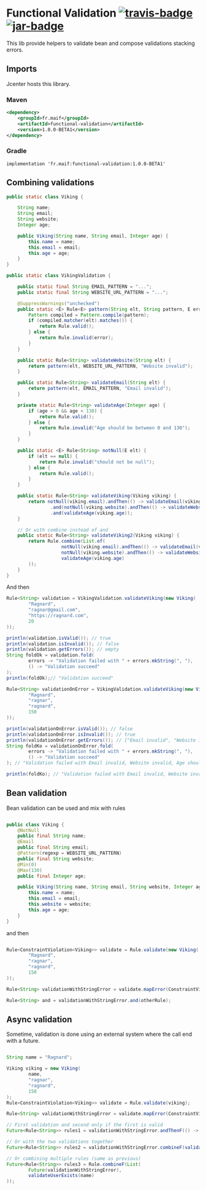 # Functional Validation  [![travis-badge][]][travis] [![jar-badge][]][jar]
                        
[travis]:               https://travis-ci.org/MAIF/functional-validation
[travis-badge]:         https://travis-ci.org/MAIF/functional-validation.svg?branch=master
[jar]:                  https://bintray.com/maif-functional-java/maven/functional-validation/_latestVersion
[jar-badge]:            https://api.bintray.com/packages/maif-functional-java/maven/functional-validation/images/download.svg


This lib provide helpers to validate bean and compose validations stacking errors.  

## Imports

Jcenter hosts this library.

### Maven

```xml
<dependency>
    <groupId>fr.maif</groupId>
    <artifactId>functional-validation</artifactId>
    <version>1.0.0-BETA1</version>
</dependency>
```

### Gradle

```
implementation 'fr.maif:functional-validation:1.0.0-BETA1'
```

## Combining validations  


```java
public static class Viking {

    String name;
    String email;
    String website;
    Integer age;

    public Viking(String name, String email, Integer age) {
        this.name = name;
        this.email = email;
        this.age = age;
    }
}

public static class VikingValidation {

    public static final String EMAIL_PATTERN = "...";
    public static final String WEBSITE_URL_PATTERN = "...";

    @SuppressWarnings("unchecked")
    public static <E> Rule<E> pattern(String elt, String pattern, E error) {
        Pattern compiled = Pattern.compile(pattern);
        if (compiled.matcher(elt).matches()) {
            return Rule.valid();
        } else {
            return Rule.invalid(error);
        }
    }

    public static Rule<String> validateWebsite(String elt) {
        return pattern(elt, WEBSITE_URL_PATTERN, "Website invalid");
    }

    public static Rule<String> validateEmail(String elt) {
        return pattern(elt, EMAIL_PATTERN, "Email invalid");
    }

    private static Rule<String> validateAge(Integer age) {
        if (age > 0 && age < 130) {
            return Rule.valid();
        } else {
            return Rule.invalid("Age should be between 0 and 130");
        }
    }

    public static <E> Rule<String> notNull(E elt) {
        if (elt == null) {
            return Rule.invalid("should not be null");
        } else {
            return Rule.valid();
        }
    }

    public static Rule<String> validateViking(Viking viking) {
        return notNull(viking.email).andThen(() -> validateEmail(viking.email))
                .and(notNull(viking.website).andThen(() -> validateWebsite(viking.website)))
                .and(validateAge(viking.age));
    }

    // Or with combine instead of and 
    public static Rule<String> validateViking2(Viking viking) {
        return Rule.combine(List.of(
                    notNull(viking.email).andThen(() -> validateEmail(viking.email)),
                    notNull(viking.website).andThen(() -> validateWebsite(viking.website)),
                    validateAge(viking.age)
        ));
    }
}

```

And then 

```java
Rule<String> validation = VikingValidation.validateViking(new Viking(
        "Ragnard",
        "ragnar@gmail.com",
        "https://ragnard.com",
        20
));

println(validation.isValid()); // true
println(validation.isInvalid()); // false
println(validation.getErrors()); // empty
String foldOk = validation.fold(
        errors -> "Validation failed with " + errors.mkString(", "),
        () -> "Validation succeed"
);
println(foldOk);// "Validation succeed"

Rule<String> validationOnError = VikingValidation.validateViking(new Viking(
        "Ragnard",
        "ragnar",
        "ragnard",
        150
));

println(validationOnError.isValid()); // false
println(validationOnError.isInvalid()); // true
println(validationOnError.getErrors()); // ["Email invalid", "Website invalid", "Age should be between 0 and 130"]
String foldKo = validationOnError.fold(
        errors -> "Validation failed with " + errors.mkString(", "),
        () -> "Validation succeed"
); // "Validation failed with Email invalid, Website invalid, Age should be between 0 and 130"

println(foldKo); // "Validation failed with Email invalid, Website invalid, Age should be between 0 and 130"
```


## Bean validation 

Bean validation can be used and mix with rules 

```java

public class Viking {
    @NotNull
    public final String name;
    @Email
    public final String email;
    @Pattern(regexp = WEBSITE_URL_PATTERN)
    public final String website;
    @Min(0)
    @Max(130)
    public final Integer age;

    public Viking(String name, String email, String website, Integer age) {
        this.name = name;
        this.email = email;
        this.website = website;
        this.age = age;
    }
}

```

and then 

```java

Rule<ConstraintViolation<Viking>> validate = Rule.validate(new Viking(
        "Ragnard",
        "ragnar",
        "ragnard",
        150
));

Rule<String> validationWithStringError = validate.mapError(ConstraintViolation::getMessage);

Rule<String> and = validationWithStringError.and(otherRule);
```

## Async validation 

Sometime, validation is done using an external system where the call end with a future. 

```java 

String name = "Ragnard";

Viking viking = new Viking(
        name,
        "ragnar",
        "ragnard",
        150
);
Rule<ConstraintViolation<Viking>> validate = Rule.validate(viking);

Rule<String> validationWithStringError = validate.mapError(ConstraintViolation::getMessage);

// First validation and second only if the first is valid
Future<Rule<String>> rules1 = validationWithStringError.andThenF(() -> validateUserExists(viking.name));

// Or with the two validations together
Future<Rule<String>> rules2 = validationWithStringError.combineF(validateUserExists(name));

// Or combining multiple rules (same as previous)
Future<Rule<String>> rules3 = Rule.combineF(List(
        Future(validationWithStringError),
        validateUserExists(name)
));

```

